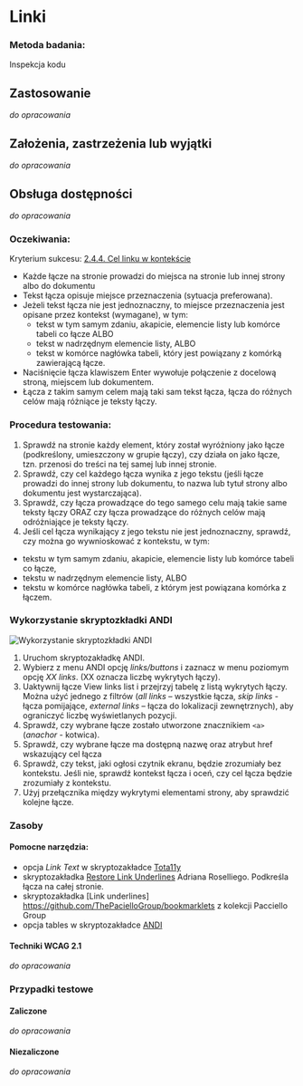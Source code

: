 # Linki

### Metoda badania: 
Inspekcja kodu

## Zastosowanie
_do opracowania_
## Założenia, zastrzeżenia lub wyjątki
_do opracowania_

## Obsługa dostępności
_do opracowania_

### Oczekiwania:
Kryterium sukcesu: [2.4.4. Cel linku w kontekście](https://wcag.lepszyweb.pl/#link-purpose-in-context) 
-	Każde łącze na stronie prowadzi do miejsca na stronie lub innej strony albo do dokumentu  
-	Tekst łącza opisuje miejsce przeznaczenia (sytuacja preferowana).
-	Jeżeli tekst łącza nie jest jednoznaczny, to miejsce przeznaczenia jest opisane przez kontekst (wymagane), w tym: 
    - tekst w tym samym zdaniu, akapicie, elemencie listy lub komórce tabeli co łącze ALBO
    - tekst w nadrzędnym elemencie listy, ALBO
    - tekst w komórce nagłówka tabeli, który jest powiązany z komórką zawierającą łącze.
-	Naciśnięcie łącza klawiszem Enter wywołuje połączenie z docelową stroną, miejscem lub dokumentem.
-	Łącza z takim samym celem mają taki sam tekst łącza, łącza do różnych celów mają różniące je teksty łączy. 

### Procedura testowania:
1.	Sprawdź na stronie każdy element, który został wyróżniony jako łącze (podkreślony, umieszczony w grupie łączy), czy działa on jako łącze, tzn. przenosi do treści na tej samej lub innej stronie.
2.	Sprawdź, czy cel każdego łącza wynika z jego tekstu (jeśli łącze prowadzi do innej strony lub dokumentu, to nazwa lub tytuł strony albo dokumentu jest wystarczająca).
3.	Sprawdź, czy łącza prowadzące do tego samego celu mają takie same teksty łączy ORAZ czy łącza prowadzące do różnych celów mają odróżniające je teksty łączy.
4.	Jeśli cel łącza wynikający z jego tekstu nie jest jednoznaczny, sprawdź, czy można go wywnioskować z kontekstu, w tym:
-	tekstu w tym samym zdaniu, akapicie, elemencie listy lub komórce tabeli co łącze,
-	tekstu w nadrzędnym elemencie listy, ALBO
-	tekstu w komórce nagłówka tabeli, z którym jest powiązana komórka z łączem.  

### Wykorzystanie skryptozkładki ANDI
![Wykorzystanie skryptozkładki ANDI](/img/andi-linki.png)
1.	Uruchom skryptozakładkę ANDI. 
2.	Wybierz z menu ANDI opcję *links/buttons* i zaznacz w menu poziomym opcję *XX links*. (XX oznacza liczbę wykrytych łączy).
3.	Uaktywnij łącze View links list i przejrzyj tabelę z listą wykrytych łączy. Można użyć jednego z filtrów (*all links* – wszystkie łącza, *skip links* -  łącza pomijające, *external links* – łącza do lokalizacji zewnętrznych), aby ograniczyć liczbę wyświetlanych pozycji.  
4.	Sprawdź, czy wybrane łącze zostało utworzone znacznikiem `<a>` (*anachor* - kotwica). 
5.	Sprawdź, czy wybrane łącze ma dostępną nazwę oraz atrybut href wskazujący cel łącza
6.	Sprawdź, czy tekst, jaki ogłosi czytnik ekranu, będzie zrozumiały bez kontekstu. Jeśli nie, sprawdź kontekst łącza i oceń, czy cel łącza będzie zrozumiały z kontekstu.   
7.	Użyj przełącznika między wykrytymi elementami strony, aby sprawdzić kolejne łącze.

### Zasoby

#### Pomocne narzędzia:
-	opcja *Link Text* w skryptozakładce [Tota11y](https://khan.github.io/tota11y/)  
-	skryptozakładka [Restore Link Underlines](http://adrianroselli.com/2015/01/css-bookmarklets-for-testing-and-fixing.html) Adriana Roselliego. Podkreśla łącza na całej stronie.
-	skryptozakładka [Link underlines] https://github.com/ThePacielloGroup/bookmarklets  z kolekcji Pacciello Group 
-	opcja tables w skryptozakładce [ANDI](https://www.ssa.gov/accessibility/images/andi/help/install.html) 

#### Techniki WCAG 2.1
_do opracowania_

### Przypadki testowe

#### Zaliczone
_do opracowania_

#### Niezaliczone
_do opracowania_ 